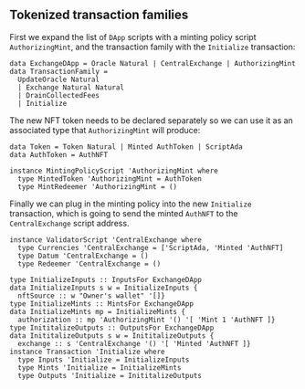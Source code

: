 ## Tokenized transaction families

<!--
~~~ {.haskell}
{-# LANGUAGE DataKinds, ExplicitForAll, KindSignatures, StandaloneKindSignatures,
             PolyKinds, RankNTypes, TypeFamilies, TypeOperators #-}

module NFT where

import Data.Kind (Type)
import GHC.TypeLits (Symbol)
import Numeric.Natural (Natural)
import Family

type instance DApp (t :: TransactionFamily) = ExchangeDApp
type instance Economy ExchangeDApp = Token
~~~
-->

First we expand the list of `DApp` scripts with a minting policy script `AuthorizingMint`, and the transaction family
with the `Initialize` transaction:

~~~ {.haskell}
data ExchangeDApp = Oracle Natural | CentralExchange | AuthorizingMint
data TransactionFamily =
  UpdateOracle Natural
  | Exchange Natural Natural
  | DrainCollectedFees
  | Initialize
~~~

The new NFT token needs to be declared separately so we can use it as an associated type that `AuthorizingMint` will
produce:

~~~ {.haskell}
data Token = Token Natural | Minted AuthToken | ScriptAda
data AuthToken = AuthNFT

instance MintingPolicyScript 'AuthorizingMint where
  type MintedToken 'AuthorizingMint = AuthToken
  type MintRedeemer 'AuthorizingMint = ()
~~~

Finally we can plug in the minting policy into the new `Initialize` transaction, which is going to send the minted
`AuthNFT` to the `CentralExchange` script address.

~~~ {.haskell}
instance ValidatorScript 'CentralExchange where
  type Currencies 'CentralExchange = ['ScriptAda, 'Minted 'AuthNFT]
  type Datum 'CentralExchange = ()
  type Redeemer 'CentralExchange = ()

type InitializeInputs :: InputsFor ExchangeDApp
data InitializeInputs s w = InitializeInputs {
  nftSource :: w "Owner's wallet" '[]}
type InitializeMints :: MintsFor ExchangeDApp
data InitializeMints mp = InitializeMints {
  authorization :: mp 'AuthorizingMint '() '[ 'Mint 1 'AuthNFT ]}
type InititalizeOutputs :: OutputsFor ExchangeDApp
data InititalizeOutputs s w = InititalizeOutputs {
  exchange :: s 'CentralExchange '() '[ 'Minted 'AuthNFT ]}
instance Transaction 'Initialize where
  type Inputs 'Initialize = InitializeInputs
  type Mints 'Initialize = InitializeMints
  type Outputs 'Initialize = InititalizeOutputs
~~~

